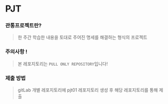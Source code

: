 # PJT

### 관통프로젝트란? 
> 한 주간 학습한 내용을 토대로 주어진 명세를 해결하는 형식의 프로젝트


### 주의사항 ! 

> 본 레포지토리는 `PULL ONLY REPOSITORY`입니다!

### 제출 방법 

> gitLab 개별 레포지토리에 pjt01 레포지토리 생성 후 해당 레포지토리를 통해 제출 